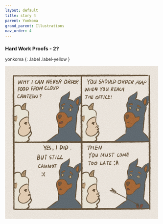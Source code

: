 ```yaml
---
layout: default
title: story 4
parent: Yonkoma
grand_parent: Illustrations
nav_order: 4
---
```


### Hard Work Proofs - 2?
yonkoma
{: .label .label-yellow }

[<img src="../../../assets/yonkoma/not_workhard_2.png" width="500"/>](../../../assets/yonkoma/not_workhard_2.png)
